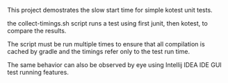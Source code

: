 This project demostrates the slow start
time for simple kotest unit tests.

the collect-timings.sh script runs a test using
first junit, then kotest, to compare the results.

The script must be run multiple times to ensure that
all compilation is cached by gradle and the timings
refer only to the test run time.

The same behavior can also be observed by eye using
Intellij IDEA IDE GUI test running features.